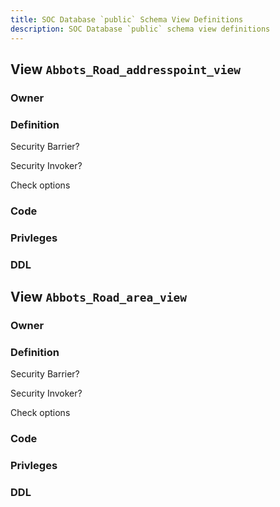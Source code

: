 ```yaml
---
title: SOC Database `public` Schema View Definitions
description: SOC Database `public` schema view definitions
---
```


## View `Abbots_Road_addresspoint_view`

### Owner

### Definition

Security Barrier?

Security Invoker?

Check options

### Code

### Privleges

### DDL

## View `Abbots_Road_area_view`

### Owner

### Definition

Security Barrier?

Security Invoker?

Check options

### Code

### Privleges

### DDL
